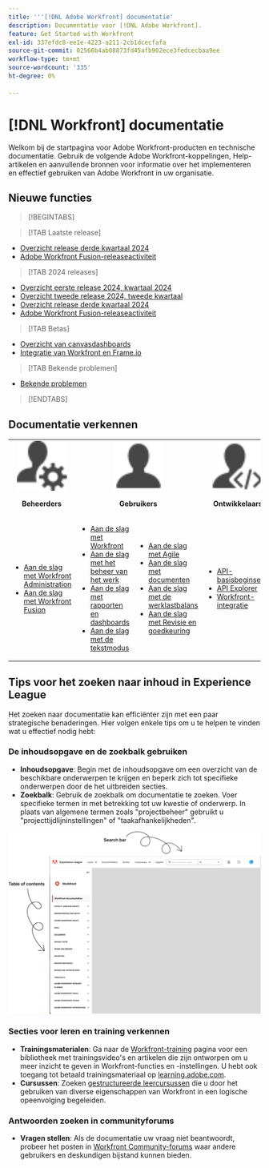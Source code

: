 ```yaml
---
title: '''[!DNL Adobe Workfront] documentatie'
description: Documentatie voor [!DNL Adobe Workfront].
feature: Get Started with Workfront
exl-id: 337efdc8-ee1e-4223-a211-2cb1dcecfafa
source-git-commit: 02566b4ab08873fd45afb902ece3fedcecbaa9ee
workflow-type: tm+mt
source-wordcount: '335'
ht-degree: 0%

---
```


# [!DNL Workfront] documentatie

Welkom bij de startpagina voor Adobe Workfront-producten en technische documentatie. Gebruik de volgende Adobe Workfront-koppelingen, Help-artikelen en aanvullende bronnen voor informatie over het implementeren en effectief gebruiken van Adobe Workfront in uw organisatie.

## Nieuwe functies

>[!BEGINTABS]

>[!TAB Laatste release]

* [Overzicht release derde kwartaal 2024](/help/quicksilver/product-announcements/product-releases/24-q3-release-activity/24-q3-release-overview.md)
* [Adobe Workfront Fusion-releaseactiviteit](/help/quicksilver/product-announcements/product-releases/fusion-release-activity/fusion-release-activity.md)

>[!TAB 2024 releases]

* [Overzicht eerste release 2024, kwartaal 2024](/help/quicksilver/product-announcements/product-releases/24-q1-release-activity/24-q1-release-overview.md)
* [Overzicht tweede release 2024, tweede kwartaal](/help/quicksilver/product-announcements/product-releases/24-q2-release-activity/24-q2-release-overview.md)
* [Overzicht release derde kwartaal 2024](/help/quicksilver/product-announcements/product-releases/24-q3-release-activity/24-q3-release-overview.md)
* [Adobe Workfront Fusion-releaseactiviteit](/help/quicksilver/product-announcements/product-releases/fusion-release-activity/fusion-release-activity.md)

>[!TAB Betas]

* [Overzicht van canvasdashboards](/help/quicksilver/reports-and-dashboards/dashboards/creating-and-managing-dashboards/canvas-dashboards-overview.md)
* [Integratie van Workfront en Frame.io](/help/quicksilver/review-and-approve-work/Documents/wf-frame-alpha.md)

>[!TAB Bekende problemen]

* [Bekende problemen](https://experienceleague.adobe.com/en/docs/workfront-known-issues/issues/overview)


>[!ENDTABS]


## Documentatie verkennen

<table>

<tr tr style="border: 0;">
    <td style="text-align: center;"><img src="assets/admin.svg" style="width: 100px; height: 100px;"><p><b>Beheerders</b></p></td>
    <td colspan="2" style="text-align: center;"><img src="assets/user.svg" style="width: 100px; height: 100px;"><p><b>Gebruikers</b></p></td>
    <td style="text-align: center;"><img src="assets/developer.svg" style="width: 100px; height: 100px;"><p><b>Ontwikkelaars</b></p></td>
  </tr>
  <tr tr style="border: 0;">
    <td>
    <ul>
    <li><a href="/help/quicksilver/administration-and-setup/get-started-wf-administration/get-started-with-wf-administration.md">Aan de slag met Workfront Administration</a></li>
    <li><a href="/help/quicksilver/workfront-fusion/get-started/get-started.md">Aan de slag met Workfront Fusion</li>
    </ul>
 </td>
    <td>
        <ul>
        <li><a href="/help/quicksilver/workfront-basics/workfront-basics.md">Aan de slag met Workfront</a></li>
        <li><a href="/help/quicksilver/manage-work/manage-work.md">Aan de slag met het beheer van het werk</a></li>
        <li><a href="/help/quicksilver/reports-and-dashboards/reports-and-dashboards-overview.md">Aan de slag met rapporten en dashboards</a></li>
        <li><a href="/help/quicksilver/reports-and-dashboards/reports/text-mode/text-mode-resources.md">Aan de slag met de tekstmodus</a></li>
        </ul>
    </td>
    <td><ul>
        <li><a href="/help/quicksilver/agile/agile-overview.md">Aan de slag met Agile</a></li>
        <li><a href="/help/quicksilver/documents/documents-overview.md">Aan de slag met documenten</a></li>
        <li><a href="/help/quicksilver/resource-mgmt/workload-balancer/workload-balancer.md">Aan de slag met de werklastbalans</a></li>
        <li><a href="/help/quicksilver/resource-mgmt/workload-balancer/overview-workload-balancer.md">Aan de slag met Revisie en goedkeuring</a></li>
        </ul></td>
    <td><ul>
        <li><a href="/help/quicksilver/wf-api/general/api-basics.md">API-basisbeginselen</a></li>
        <li><a href="https://developer.adobe.com/workfront/api-explorer/">API Explorer</a></li>
        <li><a href="/help/quicksilver/workfront-integrations-and-apps/workfront-integrations.md">Workfront-integratie</a></li>
        </ul></td>
  </tr>
</table>

## Tips voor het zoeken naar inhoud in Experience League

Het zoeken naar documentatie kan efficiënter zijn met een paar strategische benaderingen. Hier volgen enkele tips om u te helpen te vinden wat u effectief nodig hebt:

### De inhoudsopgave en de zoekbalk gebruiken

* **Inhoudsopgave**: Begin met de inhoudsopgave om een overzicht van de beschikbare onderwerpen te krijgen en beperk zich tot specifieke onderwerpen door de het uitbreiden secties.
* **Zoekbalk**: Gebruik de zoekbalk om documentatie te zoeken. Voer specifieke termen in met betrekking tot uw kwestie of onderwerp. In plaats van algemene termen zoals &quot;projectbeheer&quot; gebruikt u &quot;projecttijdlijninstellingen&quot; of &quot;taakafhankelijkheden&quot;.

![](assets/exl-site-nav.png)

### Secties voor leren en training verkennen

* **Trainingsmaterialen**: Ga naar de [Workfront-training](https://experienceleague.adobe.com/en/browse/workfront) pagina voor een bibliotheek met trainingsvideo&#39;s en artikelen die zijn ontworpen om u meer inzicht te geven in Workfront-functies en -instellingen. U hebt ook toegang tot betaald trainingsmateriaal op [learning.adobe.com](http://learning.adobe.com/).
* **Cursussen**: Zoeken [gestructureerde leercursussen](https://experienceleague.adobe.com/home?Solution=Workfront#courses) die u door het gebruiken van diverse eigenschappen van Workfront in een logische opeenvolging begeleiden.

### Antwoorden zoeken in communityforums

* **Vragen stellen**: Als de documentatie uw vraag niet beantwoordt, probeer het posten in [Workfront Community-forums](https://experienceleaguecommunities.adobe.com/t5/workfront/ct-p/workfront?profile.language=en) waar andere gebruikers en deskundigen bijstand kunnen bieden.